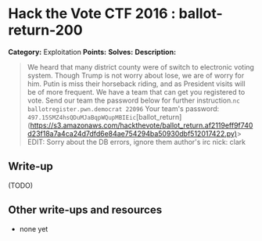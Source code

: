 # Hack the Vote CTF 2016 : ballot-return-200

**Category:** Exploitation
**Points:**
**Solves:**
**Description:**

> We heard that many district county were of switch to electronic voting system. Though Trump is not worry about lose, we are of worry for him. Putin is miss their horseback riding, and as President visits will be of more frequent. We have a team that can get you registered to vote. Send our team the password below for further instruction.`nc ballotregister.pwn.democrat 22096` Your team's password: `497.15SMZ4hsQDuMJaBqpWQupMBIEic`[ballot_return](<https://s3.amazonaws.com/hackthevote/ballot_return.af2119eff9f740d23f18a7a4ca24d7dfd6e84ae754294ba50930dbf512017422.py)>> EDIT: Sorry about the DB errors, ignore them author's irc nick: clark

## Write-up

(TODO)

## Other write-ups and resources

* none yet
